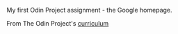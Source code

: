 My first Odin Project assignment - the Google homepage.



From The Odin Project's [curriculum](http://www.theodinproject.com/courses/web-development-101/lessons/html-css)
